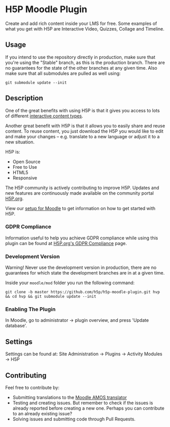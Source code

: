 # H5P Moodle Plugin

Create and add rich content inside your LMS for free. Some examples of what you
get with H5P are Interactive Video, Quizzes, Collage and Timeline.

## Usage

If you intend to use the repository directly in production, make sure that you're using the "Stable" branch, as this is the production branch.
There are no guarantees for the state of the other branches at any given time.
Also make sure that all submodules are pulled as well using:

```
git submodule update --init
```

## Description

One of the great benefits with using H5P is that it gives you access to lots of
different [interactive content types](https://h5p.org/content-types-and-applications).

Another great benefit with H5P is that it allows you to easily share and reuse
content. To reuse content, you just download the H5P you would like to edit and
make your changes – e.g. translate to a new language or adjust it to a new
situation.

H5P is:

* Open Source
* Free to Use
* HTML5
* Responsive

The H5P community is actively contributing to improve H5P. Updates and new
features are continuously made available on the community portal
[H5P.org](https://h5p.org).

View our [setup for Moodle](https://h5p.org/moodle) to get information on how
to get started with H5P.

### GDPR Compliance
Information useful to help you achieve GDPR compliance while using this plugin
can be found at [H5P.org's GDPR Compliance](https://h5p.org/plugin-gdpr-compliance) page.

### Development Version
Warning! Never use the development version in production, there are no guarantees for which state the development branches are in at a given time.

Inside your `moodle/mod` folder you run the following command:
```
git clone -b master https://github.com/h5p/h5p-moodle-plugin.git hvp && cd hvp && git submodule update --init
```

### Enabling The Plugin
In Moodle, go to administrator -> plugin overview, and press 'Update database'.

## Settings
Settings can be found at: Site Administration -> Plugins -> Activity Modules -> H5P

## Contributing
Feel free to contribute by:
* Submitting translations to the [Moodle AMOS translator](https://lang.moodle.org/local/amos/view.php)
* Testing and creating issues. But remember to check if the issues is already
reported before creating a new one. Perhaps you can contribute to an already
existing issue?
* Solving issues and submitting code through Pull Requests.
